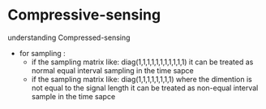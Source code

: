 # Compressive-sensing
understanding Compressed-sensing

  * for sampling :
    - if the sampling matrix like: diag(1,1,1,1,1,1,1,1,1,1,1)
    it can be treated as normal equal interval sampling in the time sapce
    - if the sampling matrix like: diag(1,1,1,1,1,1,1,1) where the dimention is not equal to the signal length it can be treated as non-equal interval sample in the time sapce
